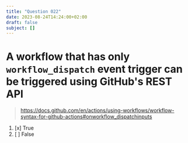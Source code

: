 ```yaml
---
title: "Question 022"
date: 2023-08-24T14:24:00+02:00
draft: false
subject: []
---
```


# A workflow that has only `workflow_dispatch` event trigger can be triggered using GitHub's REST API
> https://docs.github.com/en/actions/using-workflows/workflow-syntax-for-github-actions#onworkflow_dispatchinputs
1. [x] True
1. [ ] False
